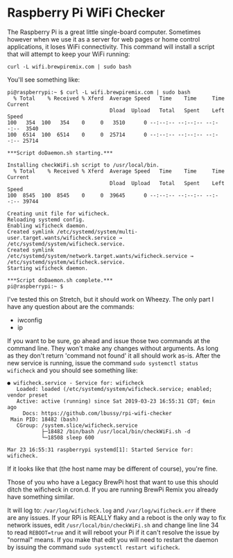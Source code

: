 # Raspberry Pi WiFi Checker

The Raspberry Pi is a great little single-board computer.  Sometimes however when we use it as a server for web pages or home control applications, it loses WiFi connectivity.  This command will install a script that will attempt to keep your WiFi running:

    curl -L wifi.brewpiremix.com | sudo bash

You'll see something like:

    pi@raspberrypi:~ $ curl -L wifi.brewpiremix.com | sudo bash
      % Total    % Received % Xferd  Average Speed   Time    Time     Time  Current
                                     Dload  Upload   Total   Spent    Left  Speed
    100   354  100   354    0     0   3510      0 --:--:-- --:--:-- --:--:--  3540
    100  6514  100  6514    0     0  25714      0 --:--:-- --:--:-- --:--:-- 25714
    
    ***Script doDaemon.sh starting.***
    
    Installing checkWiFi.sh script to /usr/local/bin.
      % Total    % Received % Xferd  Average Speed   Time    Time     Time  Current
                                     Dload  Upload   Total   Spent    Left  Speed
    100  8545  100  8545    0     0  39645      0 --:--:-- --:--:-- --:--:-- 39744
    
    Creating unit file for wificheck.
    Reloading systemd config.
    Enabling wificheck daemon.
    Created symlink /etc/systemd/system/multi-user.target.wants/wificheck.service → /etc/systemd/system/wificheck.service.
    Created symlink /etc/systemd/system/network.target.wants/wificheck.service → /etc/systemd/system/wificheck.service.
    Starting wificheck daemon.
    
    ***Script doDaemon.sh complete.***
    pi@raspberrypi:~ $

I've tested this on Stretch, but it should work on Wheezy.  The only part I have any question about are the commands:
 - iwconfig
 - ip

If you want to be sure, go ahead and issue those two commands at the command line.  They won't make any changes without arguments.  As long as they don't return 'command not found' it all should work as-is.  After the new service is running, issue the command `sudo systemctl status wificheck` and you should see something like:

    ● wificheck.service - Service for: wificheck
       Loaded: loaded (/etc/systemd/system/wificheck.service; enabled; vendor preset
       Active: active (running) since Sat 2019-03-23 16:55:31 CDT; 6min ago
         Docs: https://github.com/lbussy/rpi-wifi-checker
     Main PID: 18482 (bash)
       CGroup: /system.slice/wificheck.service
               ├─18482 /bin/bash /usr/local/bin/checkWiFi.sh -d
               └─18508 sleep 600
    
    Mar 23 16:55:31 raspberrypi systemd[1]: Started Service for: wificheck.

If it looks like that (the host name may be different of course), you're fine.

Those of you who have a Legacy BrewPi host that want to use this should ditch the wificheck in cron.d.  If you are running BrewPi Remix you already have something similar.

It will log to: `/var/log/wificheck.log` and `/var/log/wificheck.err` if there are any issues.  If your RPi is REALLY flaky and a reboot is the only way to fix network issues, edit `/usr/local/bin/checkWiFi.sh` and change line line 34 to read `REBOOT=true` and it will reboot your Pi if it can't resolve the issue by "normal" means.  If you make that edit you will need to restart the daemon by issuing the command `sudo systemctl restart wificheck`.

<!--stackedit_data:
eyJoaXN0b3J5IjpbLTExMDExMDYyNjBdfQ==
-->